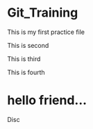 # Git_Training

This is my first practice file

This is second

This is third

This is fourth

# hello friend...

Disc